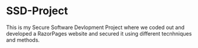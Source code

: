 # SSD-Project
This is my Secure Software Devlopment Project where we coded out and developed a RazorPages website and secured it using different tecnhniques and methods.
